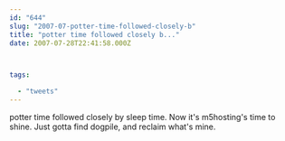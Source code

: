 ```yaml
---
id: "644"
slug: "2007-07-potter-time-followed-closely-b"
title: "potter time followed closely b..."
date: 2007-07-28T22:41:58.000Z



tags:

  - "tweets"
---
```

<div class="sqs-html-content">
  <p>potter time followed closely by sleep time.  Now it's m5hosting's time to shine.  Just gotta find dogpile, and reclaim what's mine.</p>
</div>
